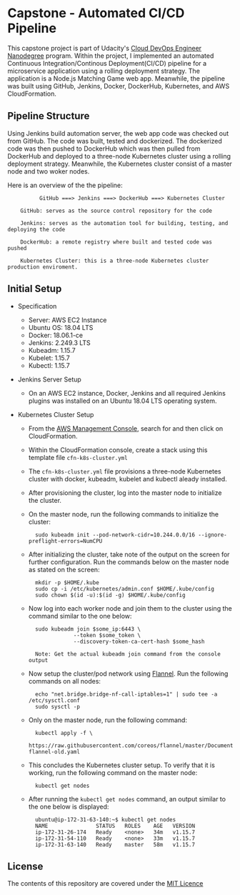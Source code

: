 # Capstone - Automated CI/CD Pipeline

This capstone project is part of Udacity's 
[Cloud DevOps Engineer Nanodegree](https://www.udacity.com/course/cloud-dev-ops-nanodegree--nd9991) 
program. Within the project, I implemented an automated Continuous Integration/Continous 
Deployment(CI/CD) pipeline for a microservice application using a rolling deployment strategy. The 
application is a Node.js Matching Game web app. Meanwhile, the pipeline was built using GitHub, 
Jenkins, Docker, DockerHub, Kubernetes, and AWS CloudFormation. 

## Pipeline Structure

Using Jenkins build automation server, the web app code was checked out from GitHub. The code 
was built, tested and dockerized. The dockerized code was then pushed to DockerHub which was then
pulled from DockerHub and deployed to a three-node Kubernetes cluster using a rolling deployment 
strategy. Meanwhile, the Kubernetes cluster consist of a master node and two woker nodes. 

Here is an overview of the the pipeline:
````
          GitHub ===> Jenkins ===> DockerHub ===> Kubernetes Cluster
````
````
    GitHub: serves as the source control repository for the code

    Jenkins: serves as the automation tool for building, testing, and deploying the code

    DockerHub: a remote registry where built and tested code was pushed

    Kubernetes Cluster: this is a three-node Kubernetes cluster production enviroment.
```` 

## Initial Setup

* Specification
  - Server: AWS EC2 Instance
  - Ubuntu OS: 18.04 LTS
  - Docker: 18.06.1-ce
  - Jenkins: 2.249.3 LTS
  - Kubeadm: 1.15.7
  - Kubelet: 1.15.7
  - Kubectl: 1.15.7

* Jenkins Server Setup
    - On an AWS EC2 instance, Docker, Jenkins and all required Jenkins plugins 
      was installed on an Ubuntu 18.04 LTS operating system. 


* Kubernetes Cluster Setup
    - From the [AWS Management Console](https://aws.amazon.com/console/), search for and then 
      click on CloudFormation.

    - Within the CloudFormation console, create a stack using this template file 
      `cfn-k8s-cluster.yml`

    - The `cfn-k8s-cluster.yml` file provisions a three-node Kubernetes cluster with docker,
      kubeadm, kubelet and kubectl aleady installed.

    - After provisioning the cluster, log into the master node to initialize the cluster.

    - On the master node, run the following commands to initialize the cluster:
      ````
        sudo kubeadm init --pod-network-cidr=10.244.0.0/16 --ignore-preflight-errors=NumCPU
      ````

    - After initializing the cluster, take note of the output on the screen for further 
      configuration. Run the commands below on the master node as stated on the screen:
      ````
        mkdir -p $HOME/.kube
        sudo cp -i /etc/kubernetes/admin.conf $HOME/.kube/config
        sudo chown $(id -u):$(id -g) $HOME/.kube/config
      ````

    - Now log into each worker node and join them to the cluster using the command similar to the 
      one below:
      ````
        sudo kubeadm join $some_ip:6443 \
                    --token $some_token \
                    --discovery-token-ca-cert-hash $some_hash

        Note: Get the actual kubeadm join command from the console output
      ````
    
    - Now setup the cluster/pod network using [Flannel](https://github.com/coreos/flannel#flannel). 
      Run the following commands on all nodes:
      ````
        echo "net.bridge.bridge-nf-call-iptables=1" | sudo tee -a /etc/sysctl.conf
        sudo sysctl -p
      ````

    - Only on the master node, run the following command:
      ````
        kubectl apply -f \
          https://raw.githubusercontent.com/coreos/flannel/master/Documentation/kube-flannel-old.yaml
      ````

    - This concludes the Kubernetes cluster setup. To verify that it is working, run the following 
      command on the master node:
      ````
        kubectl get nodes
      ````
    
    - After running the `kubectl get nodes` command, an output similar to the one below is 
      displayed:
      ````
        ubuntu@ip-172-31-63-140:~$ kubectl get nodes
        NAME               STATUS   ROLES    AGE   VERSION
        ip-172-31-26-174   Ready    <none>   34m   v1.15.7
        ip-172-31-54-110   Ready    <none>   33m   v1.15.7
        ip-172-31-63-140   Ready    master   58m   v1.15.7
      ````

## License

The contents of this repository are covered under the [MIT Licence](#)
